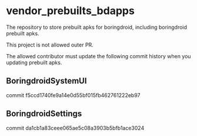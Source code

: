 # vendor_prebuilts_bdapps

The repository to store prebuilt apks for boringdroid, including boringdroid prebuilt apks.

This project is not allowed outer PR.

The allowed contributor must update the following commit history when you updating prebuilt apks.

## BoringdroidSystemUI

commit f5ccd1740fe9a14e0d55bf015fb462761222eb97

## BoringdroidSettings

commit da1cb1a83ceee065ae5c08a3903b5bfb1ace3024

